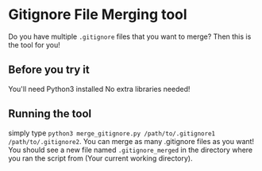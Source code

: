 # Gitignore File Merging tool

Do you have multiple `.gitignore` files that you want to merge? Then this is the tool for you!

## Before you try it

You'll need Python3 installed
No extra libraries needed!

## Running the tool

simply type `python3 merge_gitignore.py /path/to/.gitignore1 /path/to/.gitignore2`. You can merge as many .gitignore files as you want!
You should see a new file named `.gitignore_merged` in the directory where you ran the script from (Your current working directory).
